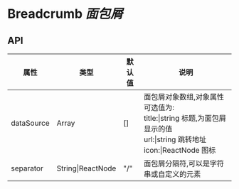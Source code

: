 # Breadcrumb  *面包屑*

<example />

## API

| 属性 | 类型 | 默认值 | 说明 |
| --- | --- | --- | ---|
| dataSource | Array | [] | 面包屑对象数组,对象属性可选值为:<br/>title:\|string 标题,为面包屑显示的值<br/>url:\|string 跳转地址<br/>icon:\|ReactNode 图标 |
| separator | String\|ReactNode | "/" | 面包屑分隔符,可以是字符串或自定义的元素
